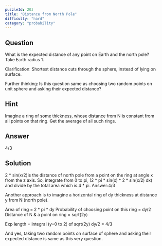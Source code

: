 ```yaml
---
puzzleId: 203
title: "Distance from North Pole"
difficulty: "hard"
category: "probability"
---
```


## Question
What is the expected distance of any point on Earth and the north pole? Take Earth radius 1.

Clarification: Shortest distance cuts through the sphere, instead of lying on surface.

Further thinking: Is this question same as choosing two random points on unit sphere and asking their expected distance?


## Hint
Imagine a ring of some thickness, whose distance from N is constant from all points on that ring. Get the average of all such rings.

## Answer
4/3

## Solution
 2 * sin(x/2)is the distance of north pole from a point on the ring at angle x from the z axis. So, integrate from 0 to pi, (2 * pi * sin(x) * 2 * sin(x/2) dx) and divide by the total area which is 4 * pi.
Answer:4/3

Another approach is to imagine a horizontal ring of dy thickness at distance y from N (north pole). 

Area of ring = 2 * pi * dy
Probability of choosing point on this ring = dy/2
Distance of N & a point on ring = sqrt(2y)

Exp length = integral (y=0 to 2) of sqrt(2y) dy/2 = 4/3

And yes, taking two random points on surface of sphere and asking their expected distance is same as this very question.
